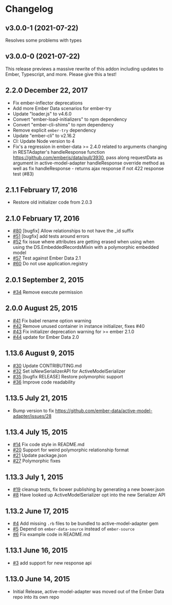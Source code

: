 # Changelog

## v3.0.0-1 (2021-07-22)

Resolves some problems with types


## v3.0.0-0 (2021-07-22)

This release previews a massive rewrite of this addon including updates to Ember,
Typescript, and more. Please give this a test!


## 2.2.0 December 22, 2017
- Fix ember-inflector deprecations
- Add more Ember Data scenarios for ember-try
- Update "loader.js" to v4.6.0
- Convert "ember-load-initializers" to npm dependency
- Convert "ember-cli-shims" to npm dependency
- Remove explicit `ember-try` dependency
- Update "ember-cli" to v2.16.2
- CI: Update Node version to 4
- Fix's a regression in ember-data >= 2.4.0 related to arguments changing in RESTAdapter's handleResponse function https://github.com/emberjs/data/pull/3930, pass along requestData as argument in active-model-adapter handleResponse override method as well as fix handleResponse - returns ajax response if not 422 response test (#83)

## 2.1.1 February 17, 2016

- Restore old initializer code from 2.0.3

## 2.1.0 February 17, 2016

- [#80](https://github.com/ember-data/active-model-adapter/pull/80) [bugfix] Allow relationships to not have the _id suffix
- [#51](https://github.com/ember-data/active-model-adapter/pull/51) [bugfix] add tests around errors
- [#52](https://github.com/ember-data/active-model-adapter/pull/52) fix issue where attributes are getting erased when using when using the DS.EmbeddedRecordsMixin with a polymorphic embedded model
- [#57](https://github.com/ember-data/active-model-adapter/pull/57) Test against Ember Data 2.1
- [#60](https://github.com/ember-data/active-model-adapter/pull/60) Do not use application.registry

## 2.0.1 September 2, 2015
- [#34](https://github.com/ember-data/active-model-adapter/pull/34) Remove execute permission

## 2.0.0 August 25, 2015
- [#41](https://github.com/ember-data/active-model-adapter/pull/41) Fix babel rename option warning
- [#42](https://github.com/ember-data/active-model-adapter/pull/42) Remove unused container in instance initializer, fixes #40
- [#43](https://github.com/ember-data/active-model-adapter/pull/43) Fix initializer deprecation warning for >= ember 2.1.0
- [#44](https://github.com/ember-data/active-model-adapter/pull/44) update for Ember Data 2.0

## 1.13.6 August 9, 2015
- [#30](https://github.com/ember-data/active-model-adapter/pull/30) Update CONTRIBUTING.md
- [#32](https://github.com/ember-data/active-model-adapter/pull/32) Set isNewSerializerAPI for ActiveModelSerializer
- [#35](https://github.com/ember-data/active-model-adapter/pull/35) [bugfix RELEASE] Restore polymorphic support
- [#36](https://github.com/ember-data/active-model-adapter/pull/36) Improve code readability

## 1.13.5 July 21, 2015

* Bump version to fix https://github.com/ember-data/active-model-adapter/issues/28

## 1.13.4 July 15, 2015
- [#14](https://github.com/ember-data/active-model-adapter/pull/14) Fix code style in README.md
- [#20](https://github.com/ember-data/active-model-adapter/pull/20) Support for weird polymorphic relationship format
- [#21](https://github.com/ember-data/active-model-adapter/pull/21) Update package.json
- [#27](https://github.com/ember-data/active-model-adapter/pull/27) Polymorphic fixes

## 1.13.3 July 1, 2015
- [#19](https://github.com/ember-data/active-model-adapter/pull/19) cleanup tests, fix bower publishing by generating a new bower.json
- [#8](https://github.com/ember-data/active-model-adapter/pull/8) Have looked up ActiveModelSerializer opt into the new Serializer API

## 1.13.2 June 17, 2015
- [#4](https://github.com/ember-data/active-model-adapter/pull/4) Add missing `.rb` files to be bundled to active-model-adapter gem
- [#5](https://github.com/ember-data/active-model-adapter/pull/5) Depend on `ember-data-source` instead of `ember-source`
- [#6](https://github.com/ember-data/active-model-adapter/pull/6) Fix example code in README.md

## 1.13.1 June 16, 2015
- [#3](https://github.com/ember-data/active-model-adapter/pull/3) add support for new response api

## 1.13.0 June 14, 2015
- Initial Release, active-model-adapter was moved out of the Ember Data repo into its own repo
